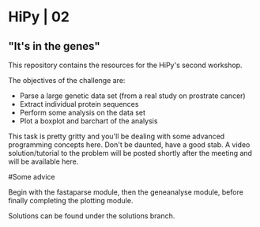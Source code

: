 # HiPy | 02 
## "It's in the genes"

This repository contains the resources for the HiPy's second workshop.

The objectives of the challenge are:
  + Parse a large genetic data set (from a real study on prostrate cancer)
  + Extract individual protein sequences
  + Perform some analysis on the data set
  + Plot a boxplot and barchart of the analysis

This task is pretty gritty and you'll be dealing with some advanced programming concepts here. Don't be daunted, have a good stab. A video solution/tutorial to the problem will be posted shortly after the meeting and will be available here.

#Some advice

Begin with the fastaparse module, then the geneanalyse module, before finally completing the plotting module.

Solutions can be found under the solutions branch.
